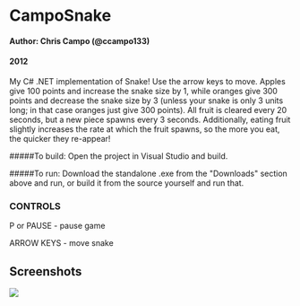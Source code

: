 # CampoSnake
#### Author: Chris Campo (@ccampo133)
#### 2012

My C# .NET implementation of Snake!  Use the arrow keys to move.  Apples give 100 points and increase the snake size by 1, while oranges give 300 points and decrease the snake size by 3 (unless your snake is only 3 units long; in that case oranges just give 300 points).  All fruit is cleared every 20 seconds, but a new piece spawns every 3 seconds.  Additionally, eating fruit slightly increases the rate at which the fruit spawns, so the more you eat, the quicker they re-appear!

#####To build:
Open the project in Visual Studio and build.

#####To run:
Download the standalone .exe from the "Downloads" section above and run, or build it from the source yourself and run that.

### CONTROLS
P or PAUSE - pause game

ARROW KEYS - move snake

## Screenshots
![](http://i.imgur.com/gvsNK.png)
